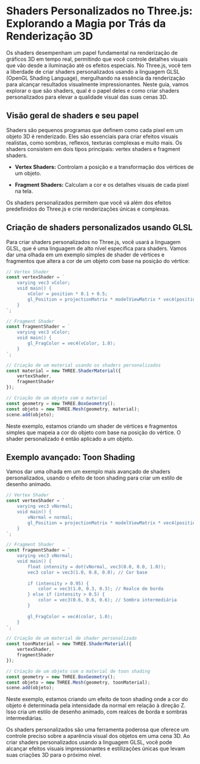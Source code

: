 # Shaders Personalizados no Three.js: Explorando a Magia por Trás da Renderização 3D

Os shaders desempenham um papel fundamental na renderização de gráficos 3D em tempo real, permitindo que você controle detalhes visuais que vão desde a iluminação até os efeitos especiais. No Three.js, você tem a liberdade de criar shaders personalizados usando a linguagem GLSL (OpenGL Shading Language), mergulhando na essência da renderização para alcançar resultados visualmente impressionantes. Neste guia, vamos explorar o que são shaders, qual é o papel deles e como criar shaders personalizados para elevar a qualidade visual das suas cenas 3D.

## Visão geral de shaders e seu papel

Shaders são pequenos programas que definem como cada pixel em um objeto 3D é renderizado. Eles são essenciais para criar efeitos visuais realistas, como sombras, reflexos, texturas complexas e muito mais. Os shaders consistem em dois tipos principais: vertex shaders e fragment shaders.

- **Vertex Shaders:** Controlam a posição e a transformação dos vértices de um objeto.

- **Fragment Shaders:** Calculam a cor e os detalhes visuais de cada pixel na tela.

Os shaders personalizados permitem que você vá além dos efeitos predefinidos do Three.js e crie renderizações únicas e complexas.

## Criação de shaders personalizados usando GLSL

Para criar shaders personalizados no Three.js, você usará a linguagem GLSL, que é uma linguagem de alto nível específica para shaders. Vamos dar uma olhada em um exemplo simples de shader de vértices e fragmentos que altera a cor de um objeto com base na posição do vértice:

```javascript
// Vertex Shader
const vertexShader = `
    varying vec3 vColor;
    void main() {
        vColor = position * 0.1 + 0.5;
        gl_Position = projectionMatrix * modelViewMatrix * vec4(position, 1.0);
    }
`;

// Fragment Shader
const fragmentShader = `
    varying vec3 vColor;
    void main() {
        gl_FragColor = vec4(vColor, 1.0);
    }
`;

// Criação de um material usando os shaders personalizados
const material = new THREE.ShaderMaterial({
    vertexShader,
    fragmentShader
});

// Criação de um objeto com o material
const geometry = new THREE.BoxGeometry();
const objeto = new THREE.Mesh(geometry, material);
scene.add(objeto);
```

Neste exemplo, estamos criando um shader de vértices e fragmentos simples que mapeia a cor do objeto com base na posição do vértice. O shader personalizado é então aplicado a um objeto.

## Exemplo avançado: Toon Shading

Vamos dar uma olhada em um exemplo mais avançado de shaders personalizados, usando o efeito de toon shading para criar um estilo de desenho animado.

```javascript
// Vertex Shader
const vertexShader = `
    varying vec3 vNormal;
    void main() {
        vNormal = normal;
        gl_Position = projectionMatrix * modelViewMatrix * vec4(position, 1.0);
    }
`;

// Fragment Shader
const fragmentShader = `
    varying vec3 vNormal;
    void main() {
        float intensity = dot(vNormal, vec3(0.0, 0.0, 1.0));
        vec3 color = vec3(1.0, 0.8, 0.0); // Cor base
        
        if (intensity > 0.95) {
            color = vec3(1.0, 0.3, 0.3); // Realce de borda
        } else if (intensity > 0.5) {
            color = vec3(0.6, 0.6, 0.6); // Sombra intermediária
        }
        
        gl_FragColor = vec4(color, 1.0);
    }
`;

// Criação de um material de shader personalizado
const toonMaterial = new THREE.ShaderMaterial({
    vertexShader,
    fragmentShader
});

// Criação de um objeto com o material de toon shading
const geometry = new THREE.BoxGeometry();
const objeto = new THREE.Mesh(geometry, toonMaterial);
scene.add(objeto);
```

Neste exemplo, estamos criando um efeito de toon shading onde a cor do objeto é determinada pela intensidade da normal em relação à direção Z. Isso cria um estilo de desenho animado, com realces de borda e sombras intermediárias.

Os shaders personalizados são uma ferramenta poderosa que oferece um controle preciso sobre a aparência visual dos objetos em uma cena 3D. Ao criar shaders personalizados usando a linguagem GLSL, você pode alcançar efeitos visuais impressionantes e estilizações únicas que levam suas criações 3D para o próximo nível.